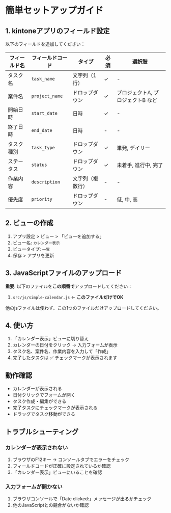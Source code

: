 # 簡単セットアップガイド

## 1. kintoneアプリのフィールド設定

以下のフィールドを追加してください：

| フィールド名 | フィールドコード | タイプ | 必須 | 選択肢 |
|------------|----------------|--------|------|--------|
| タスク名 | `task_name` | 文字列（1行） | ✓ | - |
| 案件名 | `project_name` | ドロップダウン | ✓ | プロジェクトA, プロジェクトB など |
| 開始日時 | `start_date` | 日時 | ✓ | - |
| 終了日時 | `end_date` | 日時 | - | - |
| タスク種別 | `task_type` | ドロップダウン | ✓ | 単発, デイリー |
| ステータス | `status` | ドロップダウン | ✓ | 未着手, 進行中, 完了 |
| 作業内容 | `description` | 文字列（複数行） | - | - |
| 優先度 | `priority` | ドロップダウン | - | 低, 中, 高 |

## 2. ビューの作成

1. アプリ設定 > ビュー > 「ビューを追加する」
2. ビュー名: `カレンダー表示`
3. ビュータイプ: `一覧`
4. 保存 > アプリを更新

## 3. JavaScriptファイルのアップロード

**重要**: 以下のファイルを**この順番で**アップロードしてください：

1. `src/js/simple-calendar.js` ← **このファイルだけでOK**

他のjsファイルは使わず、この1つのファイルだけアップロードしてください。

## 4. 使い方

1. 「カレンダー表示」ビューに切り替え
2. カレンダーの日付をクリック → 入力フォームが表示
3. タスク名、案件名、作業内容を入力して「作成」
4. 完了したタスクは ✅ チェックマークが表示されます

## 動作確認

- カレンダーが表示される
- 日付クリックでフォームが開く
- タスク作成・編集ができる
- 完了タスクにチェックマークが表示される
- ドラッグでタスク移動ができる

## トラブルシューティング

### カレンダーが表示されない
1. ブラウザのF12キー → コンソールタブでエラーをチェック
2. フィールドコードが正確に設定されているか確認
3. 「カレンダー表示」ビューにいることを確認

### 入力フォームが開かない
1. ブラウザコンソールで「Date clicked:」メッセージが出るかチェック
2. 他のJavaScriptとの競合がないか確認